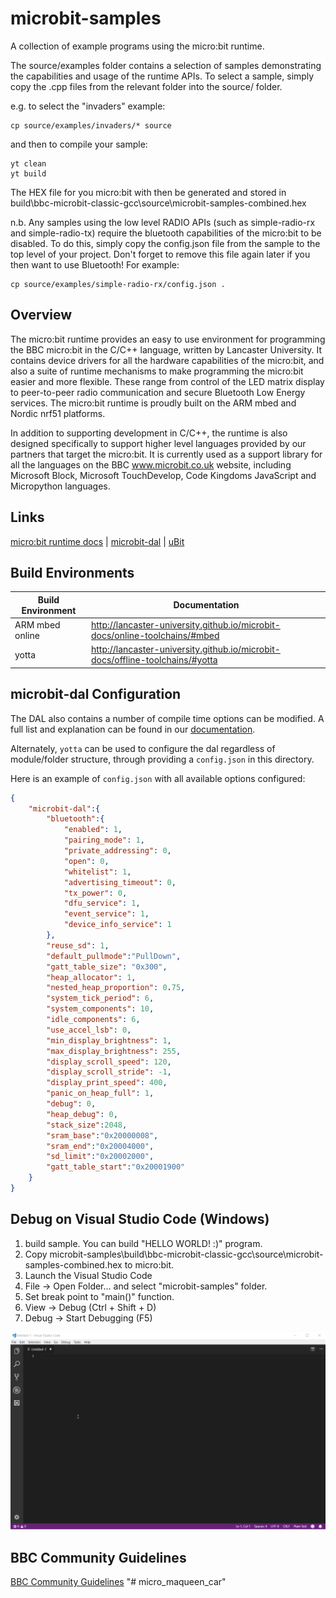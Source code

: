 # microbit-samples

A collection of example programs using the micro:bit runtime.

The source/examples folder contains a selection of samples demonstrating the capabilities and usage of the runtime APIs.
To select a sample, simply copy the .cpp files from the relevant folder into the source/ folder.

e.g. to select the "invaders" example:

```
cp source/examples/invaders/* source
```

and then to compile your sample:

```
yt clean
yt build
```

The HEX file for you micro:bit with then be generated and stored in build\bbc-microbit-classic-gcc\source\microbit-samples-combined.hex

n.b. Any samples using the low level RADIO APIs (such as simple-radio-rx and simple-radio-tx) require the bluetooth capabilities of the
micro:bit to be disabled. To do this, simply copy the config.json file from the sample to the top level of your project. Don't forget to
remove this file again later if you then want to use Bluetooth! For example:


```
cp source/examples/simple-radio-rx/config.json .
```


## Overview

The micro:bit runtime provides an easy to use environment for programming the BBC micro:bit in the C/C++ language, written by Lancaster University. It contains device drivers for all the hardware capabilities of the micro:bit, and also a suite of runtime mechanisms to make programming the micro:bit easier and more flexible. These range from control of the LED matrix display to peer-to-peer radio communication and secure Bluetooth Low Energy services. The micro:bit runtime is proudly built on the ARM mbed and Nordic nrf51 platforms.

In addition to supporting development in C/C++, the runtime is also designed specifically to support higher level languages provided by our partners that target the micro:bit. It is currently used as a support library for all the languages on the BBC www.microbit.co.uk website, including Microsoft Block, Microsoft TouchDevelop, Code Kingdoms JavaScript and Micropython languages.

## Links

[micro:bit runtime docs](http://lancaster-university.github.io/microbit-docs/) | [microbit-dal](https://github.com/lancaster-university/microbit-dal) |  [uBit](https://github.com/lancaster-university/microbit)

## Build Environments

| Build Environment | Documentation |
| ------------- |-------------|
| ARM mbed online | http://lancaster-university.github.io/microbit-docs/online-toolchains/#mbed |
| yotta  | http://lancaster-university.github.io/microbit-docs/offline-toolchains/#yotta |

##  microbit-dal Configuration

The DAL also contains a number of compile time options can be modified. A full list and explanation
can be found in our [documentation](http://lancaster-university.github.io/microbit-docs/advanced/#compile-time-options-with-microbitconfigh).

Alternately, `yotta` can be used to configure the dal regardless of module/folder structure, through providing a
`config.json` in this directory.

Here is an example of `config.json` with all available options configured:
```json
{
    "microbit-dal":{
        "bluetooth":{
            "enabled": 1,
            "pairing_mode": 1,
            "private_addressing": 0,
            "open": 0,
            "whitelist": 1,
            "advertising_timeout": 0,
            "tx_power": 0,
            "dfu_service": 1,
            "event_service": 1,
            "device_info_service": 1
        },
        "reuse_sd": 1,
        "default_pullmode":"PullDown",
        "gatt_table_size": "0x300",
        "heap_allocator": 1,
        "nested_heap_proportion": 0.75,
        "system_tick_period": 6,
        "system_components": 10,
        "idle_components": 6,
        "use_accel_lsb": 0,
        "min_display_brightness": 1,
        "max_display_brightness": 255,
        "display_scroll_speed": 120,
        "display_scroll_stride": -1,
        "display_print_speed": 400,
        "panic_on_heap_full": 1,
        "debug": 0,
        "heap_debug": 0,
        "stack_size":2048,
        "sram_base":"0x20000008",
        "sram_end":"0x20004000",
        "sd_limit":"0x20002000",
        "gatt_table_start":"0x20001900"
    }
}
```
##  Debug on Visual Studio Code (Windows)

1. build sample. You can build "HELLO WORLD! :)" program.
2. Copy microbit-samples\build\bbc-microbit-classic-gcc\source\microbit-samples-combined.hex to micro:bit.
3. Launch the Visual Studio Code
4. File -> Open Folder... and select "microbit-samples" folder.
5. Set break point to "main()" function.
6. View -> Debug (Ctrl + Shift + D)
7. Debug -> Start Debugging (F5)

![Debug on Visual Studio Code](/debugOnVisualStudioCode.gif)

## BBC Community Guidelines

[BBC Community Guidelines](https://www.microbit.co.uk/help#sect_cg)
"# micro_maqueen_car" 

